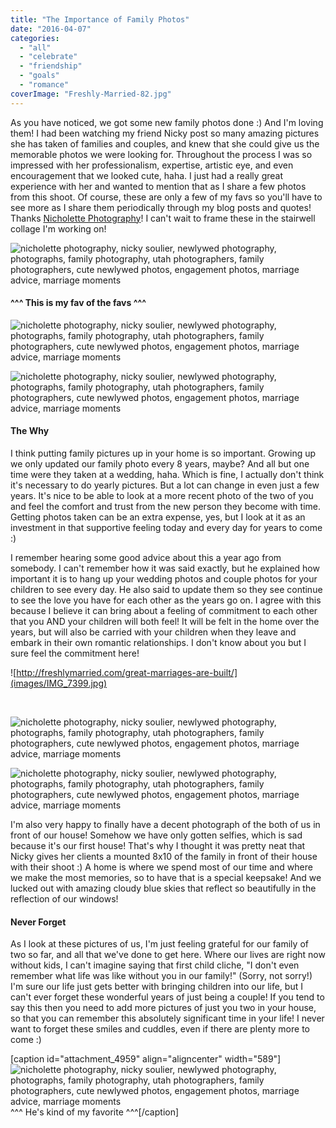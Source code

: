 ```yaml
---
title: "The Importance of Family Photos"
date: "2016-04-07"
categories: 
  - "all"
  - "celebrate"
  - "friendship"
  - "goals"
  - "romance"
coverImage: "Freshly-Married-82.jpg"
---
```


As you have noticed, we got some new family photos done :) And I'm loving them! I had been watching my friend Nicky post so many amazing pictures she has taken of families and couples, and knew that she could give us the memorable photos we were looking for. Throughout the process I was so impressed with her professionalism, expertise, artistic eye, and even encouragement that we looked cute, haha. I just had a really great experience with her and wanted to mention that as I share a few photos from this shoot. Of course, these are only a few of my favs so you'll have to see more as I share them periodically through my blog posts and quotes! Thanks [Nicholette Photography](http://nicholettephotography.com/)! I can't wait to frame these in the stairwell collage I'm working on!

![nicholette photography, nicky soulier, newlywed photography, photographs, family photography, utah photographers, family photographers, cute newlywed photos, engagement photos, marriage advice, marriage moments](images/IMG_0091.jpg)

#### ^^^ This is my fav of the favs ^^^

![nicholette photography, nicky soulier, newlywed photography, photographs, family photography, utah photographers, family photographers, cute newlywed photos, engagement photos, marriage advice, marriage moments](images/IMG_0092.jpg)

![nicholette photography, nicky soulier, newlywed photography, photographs, family photography, utah photographers, family photographers, cute newlywed photos, engagement photos, marriage advice, marriage moments](images/IMG_0094.jpg)

#### The Why

I think putting family pictures up in your home is so important. Growing up we only updated our family photo every 8 years, maybe? And all but one time were they taken at a wedding, haha. Which is fine, I actually don't think it's necessary to do yearly pictures. But a lot can change in even just a few years. It's nice to be able to look at a more recent photo of the two of you and feel the comfort and trust from the new person they become with time. Getting photos taken can be an extra expense, yes, but I look at it as an investment in that supportive feeling today and every day for years to come :)

I remember hearing some good advice about this a year ago from somebody. I can't remember how it was said exactly, but he explained how important it is to hang up your wedding photos and couple photos for your children to see every day. He also said to update them so they see continue to see the love you have for each other as the years go on. I agree with this because I believe it can bring about a feeling of commitment to each other that you AND your children will both feel! It will be felt in the home over the years, but will also be carried with your children when they leave and embark in their own romantic relationships. I don't know about you but I sure feel the commitment here!

![http://freshlymarried.com/great-marriages-are-built/](images/IMG_7399.jpg)

 

![nicholette photography, nicky soulier, newlywed photography, photographs, family photography, utah photographers, family photographers, cute newlywed photos, engagement photos, marriage advice, marriage moments](images/IMG_0089-1.jpg)

![nicholette photography, nicky soulier, newlywed photography, photographs, family photography, utah photographers, family photographers, cute newlywed photos, engagement photos, marriage advice, marriage moments](images/IMG_0032.jpg)

I'm also very happy to finally have a decent photograph of the both of us in front of our house! Somehow we have only gotten selfies, which is sad because it's our first house! That's why I thought it was pretty neat that Nicky gives her clients a mounted 8x10 of the family in front of their house with their shoot :) A home is where we spend most of our time and where we make the most memories, so to have that is a special keepsake! And we lucked out with amazing cloudy blue skies that reflect so beautifully in the reflection of our windows!

#### Never Forget

As I look at these pictures of us, I'm just feeling grateful for our family of two so far, and all that we've done to get here. Where our lives are right now without kids, I can't imagine saying that first child cliche, "I don't even remember what life was like without you in our family!" (Sorry, not sorry!) I'm sure our life just gets better with bringing children into our life, but I can't ever forget these wonderful years of just being a couple! If you tend to say this then you need to add more pictures of just you two in your house, so that you can remember this absolutely significant time in your life! I never want to forget these smiles and cuddles, even if there are plenty more to come :)

\[caption id="attachment\_4959" align="aligncenter" width="589"\]![nicholette photography, nicky soulier, newlywed photography, photographs, family photography, utah photographers, family photographers, cute newlywed photos, engagement photos, marriage advice, marriage moments](images/IMG_0054.jpg) ^^^ He's kind of my favorite ^^^\[/caption\]

